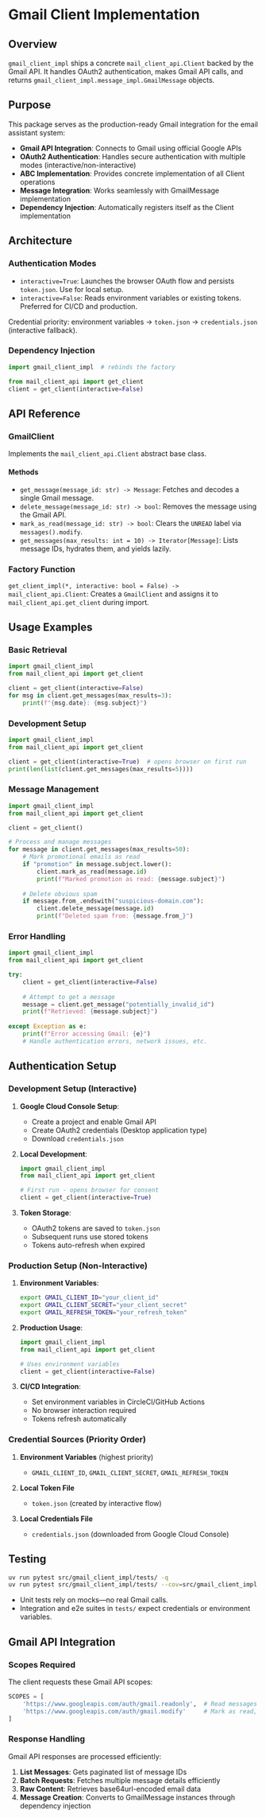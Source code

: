 # Gmail Client Implementation

## Overview
`gmail_client_impl` ships a concrete `mail_client_api.Client` backed by the Gmail API. It handles OAuth2 authentication, makes Gmail API calls, and returns `gmail_client_impl.message_impl.GmailMessage` objects.

## Purpose

This package serves as the production-ready Gmail integration for the email assistant system:

- **Gmail API Integration**: Connects to Gmail using official Google APIs
- **OAuth2 Authentication**: Handles secure authentication with multiple modes (interactive/non-interactive)
- **ABC Implementation**: Provides concrete implementation of all Client operations
- **Message Integration**: Works seamlessly with GmailMessage implementation
- **Dependency Injection**: Automatically registers itself as the Client implementation

## Architecture

### Authentication Modes
- `interactive=True`: Launches the browser OAuth flow and persists `token.json`. Use for local setup.
- `interactive=False`: Reads environment variables or existing tokens. Preferred for CI/CD and production.

Credential priority: environment variables → `token.json` → `credentials.json` (interactive fallback).

### Dependency Injection
```python
import gmail_client_impl  # rebinds the factory

from mail_client_api import get_client
client = get_client(interactive=False)
```

## API Reference

### GmailClient
Implements the `mail_client_api.Client` abstract base class.

#### Methods
- `get_message(message_id: str) -> Message`: Fetches and decodes a single Gmail message.
- `delete_message(message_id: str) -> bool`: Removes the message using the Gmail API.
- `mark_as_read(message_id: str) -> bool`: Clears the `UNREAD` label via `messages().modify`.
- `get_messages(max_results: int = 10) -> Iterator[Message]`: Lists message IDs, hydrates them, and yields lazily.

### Factory Function
`get_client_impl(*, interactive: bool = False) -> mail_client_api.Client`: Creates a `GmailClient` and assigns it to `mail_client_api.get_client` during import.

## Usage Examples

### Basic Retrieval
```python
import gmail_client_impl
from mail_client_api import get_client

client = get_client(interactive=False)
for msg in client.get_messages(max_results=3):
    print(f"{msg.date}: {msg.subject}")
```

### Development Setup
```python
import gmail_client_impl
from mail_client_api import get_client

client = get_client(interactive=True)  # opens browser on first run
print(len(list(client.get_messages(max_results=5))))
```

### Message Management
```python
import gmail_client_impl
from mail_client_api import get_client

client = get_client()

# Process and manage messages
for message in client.get_messages(max_results=50):
    # Mark promotional emails as read
    if "promotion" in message.subject.lower():
        client.mark_as_read(message.id)
        print(f"Marked promotion as read: {message.subject}")
    
    # Delete obvious spam
    if message.from_.endswith("suspicious-domain.com"):
        client.delete_message(message.id)
        print(f"Deleted spam from: {message.from_}")
```

### Error Handling

```python
import gmail_client_impl
from mail_client_api import get_client

try:
    client = get_client(interactive=False)
    
    # Attempt to get a message
    message = client.get_message("potentially_invalid_id")
    print(f"Retrieved: {message.subject}")
    
except Exception as e:
    print(f"Error accessing Gmail: {e}")
    # Handle authentication errors, network issues, etc.
```

## Authentication Setup

### Development Setup (Interactive)

1. **Google Cloud Console Setup**:
   - Create a project and enable Gmail API
   - Create OAuth2 credentials (Desktop application type)
   - Download `credentials.json`

2. **Local Development**:
   ```python
   import gmail_client_impl
   from mail_client_api import get_client
   
   # First run - opens browser for consent
   client = get_client(interactive=True)
   ```

3. **Token Storage**:
   - OAuth2 tokens are saved to `token.json`
   - Subsequent runs use stored tokens
   - Tokens auto-refresh when expired

### Production Setup (Non-Interactive)

1. **Environment Variables**:
   ```bash
   export GMAIL_CLIENT_ID="your_client_id"
   export GMAIL_CLIENT_SECRET="your_client_secret"
   export GMAIL_REFRESH_TOKEN="your_refresh_token"
   ```

2. **Production Usage**:
   ```python
   import gmail_client_impl
   from mail_client_api import get_client
   
   # Uses environment variables
   client = get_client(interactive=False)
   ```

3. **CI/CD Integration**:
   - Set environment variables in CircleCI/GitHub Actions
   - No browser interaction required
   - Tokens refresh automatically

### Credential Sources (Priority Order)

1. **Environment Variables** (highest priority)
   - `GMAIL_CLIENT_ID`, `GMAIL_CLIENT_SECRET`, `GMAIL_REFRESH_TOKEN`

2. **Local Token File**
   - `token.json` (created by interactive flow)

3. **Local Credentials File**
   - `credentials.json` (downloaded from Google Cloud Console)

## Testing
```bash
uv run pytest src/gmail_client_impl/tests/ -q
uv run pytest src/gmail_client_impl/tests/ --cov=src/gmail_client_impl --cov-report=term-missing
```

- Unit tests rely on mocks—no real Gmail calls.
- Integration and e2e suites in `tests/` expect credentials or environment variables.

## Gmail API Integration

### Scopes Required

The client requests these Gmail API scopes:

```python
SCOPES = [
    'https://www.googleapis.com/auth/gmail.readonly',  # Read messages
    'https://www.googleapis.com/auth/gmail.modify'     # Mark as read, delete
]
```

### Response Handling

Gmail API responses are processed efficiently:

1. **List Messages**: Gets paginated list of message IDs
2. **Batch Requests**: Fetches multiple message details efficiently
3. **Raw Content**: Retrieves base64url-encoded email data
4. **Message Creation**: Converts to GmailMessage instances through dependency injection